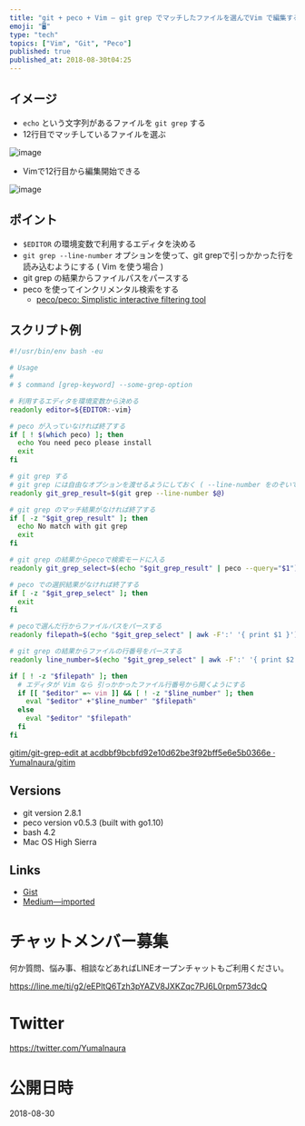 ```yaml
---
title: "git + peco + Vim — git grep でマッチしたファイルを選んでVim で編集する"
emoji: "🖥"
type: "tech"
topics: ["Vim", "Git", "Peco"]
published: true
published_at: 2018-08-30t04:25
---
```



## イメージ

- `echo` という文字列があるファイルを `git grep` する
- 12行目でマッチしているファイルを選ぶ

![image](https://user-images.githubusercontent.com/13635059/44803731-40ac2f80-abfa-11e8-9839-85b8365107b7.png)

- Vimで12行目から編集開始できる

![image](https://user-images.githubusercontent.com/13635059/44803733-41dd5c80-abfa-11e8-9cbb-e4328ed012ea.png)

## ポイント

- `$EDITOR` の環境変数で利用するエディタを決める
- `git grep --line-number` オプションを使って、git grepで引っかかった行を読み込むようにする ( Vim を使う場合 )
- git grep の結果からファイルパスをパースする
- peco を使ってインクリメンタル検索をする
  - [peco/peco: Simplistic interactive filtering tool](https://github.com/peco/peco)
  
## スクリプト例

```sh
#!/usr/bin/env bash -eu

# Usage
#
# $ command [grep-keyword] --some-grep-option

# 利用するエディタを環境変数から決める
readonly editor=${EDITOR:-vim}

# peco が入っていなければ終了する
if [ ! $(which peco) ]; then
  echo You need peco please install
  exit
fi

# git grep する
# git grep には自由なオプションを渡せるようにしておく ( --line-number をのぞいて )
readonly git_grep_result=$(git grep --line-number $@)

# git grep のマッチ結果がなければ終了する
if [ -z "$git_grep_result" ]; then
  echo No match with git grep
  exit
fi

# git grep の結果からpecoで検索モードに入る
readonly git_grep_select=$(echo "$git_grep_result" | peco --query="$1")

# peco での選択結果がなければ終了する
if [ -z "$git_grep_select" ]; then
  exit
fi

# pecoで選んだ行からファイルパスをパースする
readonly filepath=$(echo "$git_grep_select" | awk -F':' '{ print $1 }')

# git grep の結果からファイルの行番号をパースする
readonly line_number=$(echo "$git_grep_select" | awk -F':' '{ print $2 }')

if [ ! -z "$filepath" ]; then
  # エディタが Vim なら 引っかかったファイル行番号から開くようにする
  if [[ "$editor" =~ vim ]] && [ ! -z "$line_number" ]; then
    eval "$editor" +"$line_number" "$filepath"
  else
    eval "$editor" "$filepath"
  fi
fi
```

[gitim/git-grep-edit at acdbbf9bcbfd92e10d62be3f92bff5e6e5b0366e · YumaInaura/gitim](https://github.com/YumaInaura/gitim/blob/acdbbf9bcbfd92e10d62be3f92bff5e6e5b0366e/bin/git-grep-edit)

## Versions

- git version 2.8.1
- peco version v0.5.3 (built with go1.10)
- bash 4.2
- Mac OS High Sierra

## Links

- [Gist](https://gist.github.com/YumaInaura/ed6963ad1b0898299628b1291e2e71f4)
- [Medium—imported](https://medium.com/supersonic-generation/git-git-grep-and-edit-with-editor-e-g-vim-fae7d468530f)








<!-- Update From Qiita API -->

# チャットメンバー募集


何か質問、悩み事、相談などあればLINEオープンチャットもご利用ください。

https://line.me/ti/g2/eEPltQ6Tzh3pYAZV8JXKZqc7PJ6L0rpm573dcQ





# Twitter


https://twitter.com/YumaInaura


<!-- Update From Qiita API -->



# 公開日時

2018-08-30
